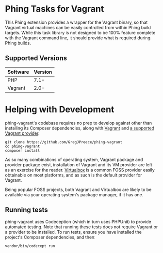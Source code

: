 # Phing Tasks for Vagrant

This Phing extension provides a wrapper for the Vagrant binary, so that Vagrant 
virtual machines can be easily controlled from within Phing build targets. While
this task library is not designed to be 100% feature complete with the Vagrant
command line, it should provide what is required during Phing builds.

## Supported Versions

| Software | Version |
| --- | --- |
| PHP | 7.1+ |
| Vagrant | 2.0+ |

# Helping with Development

phing-vagrant's codebase requires no prep to develop against other than installing
its Composer dependencies, along with 
[Vagrant](https://www.vagrantup.com/downloads.html) and 
[a supported Vagrant provider](https://www.vagrantup.com/docs/providers/).

```
git clone https://github.com/GregJPreece/phing-vagrant
cd phing-vagrant
composer install
```

As so many combinations of operating system, Vagrant package and provider package
exist, installation of Vagrant and its VM provider are left as an exercise
for the reader. [Virtualbox](https://www.virtualbox.org/wiki/Downloads) is a common 
FOSS provider easily obtainable on most platforms, and as such is the default 
provider for Vagrant.

Being popular FOSS projects, both Vagrant and Virtualbox are likely to be available 
via your operating system's package manager, if it has one.

## Running tests

phing-vagrant uses Codeception (which in turn uses PHPUnit) to provide automated
testing. Note that running these tests does not require Vagrant or a provider
to be installed. To run tests, ensure you have installed the project's Composer
dependencies, and then:

```
vendor/bin/codecept run
```